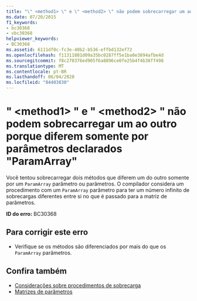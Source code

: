 ```yaml
---
title: "\" <method1> \" e \" <method2> \" não podem sobrecarregar um ao outro porque diferem somente por parâmetros declarados \"ParamArray\""
ms.date: 07/20/2015
f1_keywords:
- bc30368
- vbc30368
helpviewer_keywords:
- BC30368
ms.assetid: 6111df0c-fc3e-40b2-b536-effbd132ef72
ms.openlocfilehash: f11311801d09a35bc0287ff5e1ba0e3894afbe4d
ms.sourcegitcommit: f8c270376ed905f6a8896ce0fe25b4f4b38ff498
ms.translationtype: MT
ms.contentlocale: pt-BR
ms.lasthandoff: 06/04/2020
ms.locfileid: "84403830"
---
```

# <a name="method1-and-method2-cannot-overload-each-other-because-they-differ-only-by-parameters-declared-paramarray"></a>" \<method1> " e " \<method2> " não podem sobrecarregar um ao outro porque diferem somente por parâmetros declarados "ParamArray"
Você tentou sobrecarregar dois métodos que diferem um do outro somente por um `ParamArray` parâmetro ou parâmetros. O compilador considera um procedimento com um `ParamArray` parâmetro para ter um número infinito de sobrecargas diferentes entre si no que é passado para a matriz de parâmetros.  
  
 **ID do erro:** BC30368  
  
## <a name="to-correct-this-error"></a>Para corrigir este erro  
  
- Verifique se os métodos são diferenciados por mais do que os `ParamArray` parâmetros.  
  
## <a name="see-also"></a>Confira também

- [Considerações sobre procedimentos de sobrecarga](../programming-guide/language-features/procedures/considerations-in-overloading-procedures.md)
- [Matrizes de parâmetros](../programming-guide/language-features/procedures/parameter-arrays.md)
